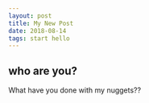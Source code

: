 ```yaml
---
layout: post
title: My New Post
date: 2018-08-14
tags: start hello
---
```


## who are you? 
What have you done with my nuggets??